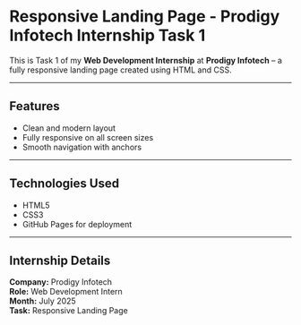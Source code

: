 # Responsive Landing Page - Prodigy Infotech Internship Task 1

This is Task 1 of my **Web Development Internship** at **Prodigy Infotech** – a fully responsive landing page created using HTML and CSS.

---

## Features

- Clean and modern layout
- Fully responsive on all screen sizes
- Smooth navigation with anchors

---

## Technologies Used

- HTML5
- CSS3
- GitHub Pages for deployment

---

## Internship Details

**Company:** Prodigy Infotech  
**Role:** Web Development Intern  
**Month:** July 2025  
**Task:** Responsive Landing Page  

